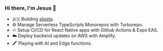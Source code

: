 ### Hi there, I'm Jesus 👋

- 🇲🇽 Building [slissto](https://www.slissto.com).
- ⚙️ Manage Serverless TypeScripts Monorepos with Turborepo.
- ♾️ Setup CI/CD for React Native apps with Github Actions & Expo EAS.
- ☁️ Deploy backend updates on AWS with Amplify.
- 🖍️ Playing with AI and Edge functions.

<!--
**jesuscovam/jesuscovam** is a ✨ _special_ ✨ repository because its `README.md` (this file) appears on your GitHub profile.

Here are some ideas to get you started:

- 🔭 I’m currently working on ...
- 🌱 I’m currently learning ...
- 👯 I’m looking to collaborate on ...
- 🤔 I’m looking for help with ...
- 💬 Ask me about ...
- 📫 How to reach me: ...
- 😄 Pronouns: ...
- ⚡ Fun fact: ...
-->
